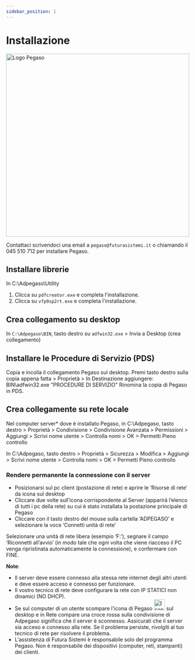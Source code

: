 ```yaml
---
sidebar_position: 1
---
```


# Installazione

<div class="text--center">
  <img src="/img/logo_pegaso_bgr_bianco.png" width="500" alt="Logo Pegaso"/>
</div>

Contattaci scrivendoci una email a `pegaso@futurasistemi.it` o chiamando il 045 510 712 per installare Pegaso.

## Installare librerie

In C:\Adpegaso\Utility

1. Clicca su `pdfcreator.exe` e completa l'installazione.
2. Clicca su `vfp9sp2rt.exe` e completa l'installazione.

## Crea collegamento su desktop

In `C:\Adpegaso\BIN`, tasto destro su `adfwin32.exe` > Invia a Desktop (crea collegamento)

## Installare le Procedure di Servizio (PDS)

Copia e incolla il collegamento Pegaso sul desktop. Premi tasto destro sulla copia appena fatta > Proprietà > In Destinazione aggiungere: BIN\adfwin32.exe "PROCEDURE DI SERVIZIO"
Rinomina la copia di Pegaso in PDS.

## Crea collegamente su rete locale

Nel computer server* dove è installato Pegaso, in C:\Adpegaso, tasto destro > Proprietà > Condivisione > Condivisione Avanzata > Permissioni > Aggiungi > Scrivi nome utente > Controlla nomi > OK > Permetti Pieno controllo

In C:\Adpegaso, tasto destro > Proprietà > Sicurezza > Modifica > Aggiungi > Scrivi nome utente > Controlla nomi > OK > Permetti Pieno controllo

### Rendere permanente la connessione con il server

- Posizionarsi sul pc client (postazione di rete) e aprire le ‘Risorse di rete’ da icona sul desktop
- Cliccare due volte sull’icona corrispondente al Server (apparirà l’elenco di tutti i pc della rete) su cui è stato installata la postazione principale di Pegaso
- Cliccare con il tasto destro del mouse sulla cartella ‘ADPEGASO’ e selezionare la voce ‘Connetti unità di rete’

Selezionare una unità di rete libera (esempio ‘F:’), segnare il campo ‘Riconnetti all’avvio’ (in modo tale che ogni volta che viene riacceso il PC venga ripristinata automaticamente la connessione), e confermare con FINE.

**Note**:

- Il server deve essere connesso alla stessa rete internet degli altri utenti e deve essere acceso e connesso per funzionare.
- Il vostro tecnico di rete deve configurare la rete con IP STATICI non dinamici (NO DHCP).
- Se sul computer di un utente scompare l'icona di Pegaso <img width="30" src="/img/favicon.ico" alt="Icona Pegaso"/> sul desktop e in Rete compare una croce rossa sulla condivisione di Adpegaso significa che il server è sconnesso. Assicurati che il server sia acceso e connesso alla rete. Se il problema persiste, rivolgiti al tuo tecnico di rete per risolvere il problema.
- L'assistenza di Futura Sistemi è responsabile solo del programma Pegaso. Non è responsabile dei dispositivi (computer, reti, stampanti) dei clienti.
